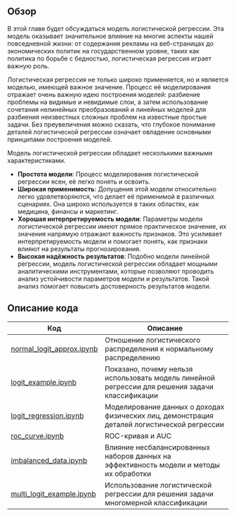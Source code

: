 ## Обзор

В этой главе будет обсуждаться модель логистической регрессии. Эта модель оказывает значительное влияние на многие аспекты нашей повседневной жизни: от содержания рекламы на веб-страницах до экономических политик на государственном уровне, таких как политика по борьбе с бедностью, логистическая регрессия играет важную роль.

Логистическая регрессия не только широко применяется, но и является моделью, имеющей важное значение. Процесс её моделирования отражает очень важную идею построения моделей: разбиение проблемы на видимые и невидимые слои, а затем использование сочетания нелинейных преобразований и линейных моделей для разбиения неизвестных сложных проблем на известные простые задачи. Без преувеличения можно сказать, что глубокое понимание деталей логистической регрессии означает овладение основными принципами построения моделей.

Модель логистической регрессии обладает несколькими важными характеристиками.

* **Простота модели**: Процесс моделирования логистической регрессии ясен, её легко понять и освоить.
* **Широкая применимость**: Допущения этой модели относительно легко удовлетворяются, что делает её применимой в различных сценариях. Она широко используется в таких областях, как медицина, финансы и маркетинг.
* **Хорошая интерпретируемость модели**: Параметры модели логистической регрессии имеют прямое практическое значение, их значения напрямую отражают важность признаков. Это усиливает интерпретируемость модели и помогает понять, как признаки влияют на результаты прогнозирования.
* **Высокая надёжность результатов**: Подобно модели линейной регрессии, модель логистической регрессии обладает мощными аналитическими инструментами, которые позволяют проводить анализ устойчивости параметров модели и результатов. Такой анализ помогает повысить достоверность результатов модели.

## Описание кода

| Код | Описание |
| --- | --- |
| [normal_logit_approx.ipynb](normal_logit_approx.ipynb) | Отношение логистического распределения к нормальному распределению |
| [logit_example.ipynb](logit_example.ipynb) | Показано, почему нельзя использовать модель линейной регрессии для решения задачи классификации |
| [logit_regression.ipynb](logit_regression.ipynb) | Моделирование данных о доходах физических лиц, демонстрация деталей логистической регрессии |
| [roc_curve.ipynb](roc_curve.ipynb) | ROC-кривая и AUC |
| [imbalanced_data.ipynb](imbalanced_data.ipynb) | Влияние несбалансированных наборов данных на эффективность модели и методы их обработки |
| [multi_logit_example.ipynb](multi_logit_example.ipynb) | Использование логистической регрессии для решения задачи многомерной классификации |

